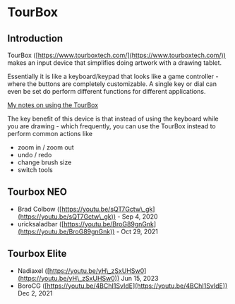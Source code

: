 # TourBox

## Introduction

TourBox ([https://www.tourboxtech.com/](https://www.tourboxtech.com/)) makes an input device that simplifies doing artwork with a drawing tablet.

Essentially it is like a keyboard/keypad that looks like a game controller - where the buttons are completely customizable. A single key or dial can even be set do perform different functions for different applications.

[My notes on using the TourBox](7p-notes-tourbox.md)

The key benefit of this device is that instead of using the keyboard while you are drawing - which frequently, you can use the TourBox instead to perform common actions like

* zoom in / zoom out
* undo / redo
* change brush size
* switch tools

## Tourbox NEO

* Brad Colbow ([https://youtu.be/sQT7Gctw\_gk](https://youtu.be/sQT7Gctw\_gk)) - Sep 4, 2020
* uricksaladbar ([https://youtu.be/BroG89gnGnk](https://youtu.be/BroG89gnGnk)) - Oct 29, 2021

## Tourbox Elite

* Nadiaxel ([https://youtu.be/yH\_zSxUHSw0](https://youtu.be/yH\_zSxUHSw0)) Jun 15, 2023
* BoroCG ([https://youtu.be/4BChI1SvIdE](https://youtu.be/4BChI1SvIdE)) Dec 2, 2021&#x20;





